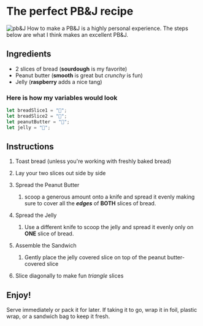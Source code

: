 # The perfect PB&J recipe
![pb&J](https://plus.unsplash.com/premium_photo-1699976107037-f90305ba9c11?q=80&w=1170&auto=format&fit=crop&ixlib=rb-4.0.3&ixid=M3wxMjA3fDB8MHxwaG90by1wYWdlfHx8fGVufDB8fHx8fA%3D%3D)
How to make a PB&J is a highly personal experience. The steps below are what I think makes an excellent PB&J.

## Ingredients 
* 2 slices of bread (**sourdough** is my favorite)
* Peanut butter (**smooth** is great but *crunchy* is fun)
* Jelly (**raspberry** adds a nice tang)

### Here is how my variables would look
```Javascript
let breadSlice1 = "🍞";
let breadSlice2 = "🍞";
let peanutButter = "🥜";
let jelly = "🍇";
```
## Instructions 
1. Toast bread (unless you're working with freshly baked bread)

2. Lay your two slices out side by side 

3. Spread the Peanut Butter 
    1. scoop a generous amount onto a knife and spread it evenly making sure to cover all the ***edges*** of **BOTH** slices of bread.

4. Spread the Jelly
    1. Use a different knife to scoop the jelly and spread it evenly only on **ONE** slice of bread. 

5. Assemble the Sandwich
    1. Gently place the jelly covered slice on top of the peanut butter-covered slice

6. Slice diagonally to make fun *triangle* slices

## Enjoy!

Serve immediately or pack it for later. If taking it to go, wrap it in foil, plastic wrap, or a sandwich bag to keep it fresh.